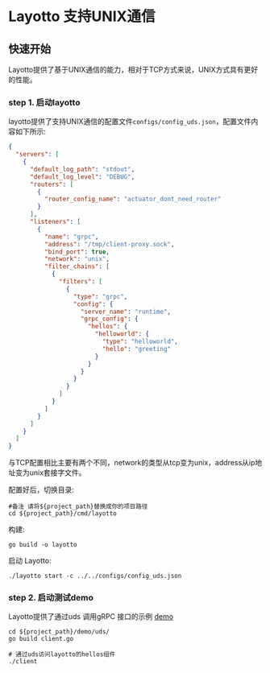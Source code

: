 # Layotto 支持UNIX通信

## 快速开始

Layotto提供了基于UNIX通信的能力，相对于TCP方式来说，UNIX方式具有更好的性能。

### step 1.  启动layotto

layotto提供了支持UNIX通信的配置文件`configs/config_uds.json`，配置文件内容如下所示:

```json
{
  "servers": [
    {
      "default_log_path": "stdout",
      "default_log_level": "DEBUG",
      "routers": [
        {
          "router_config_name": "actuator_dont_need_router"
        }
      ],
      "listeners": [
        {
          "name": "grpc",
          "address": "/tmp/client-proxy.sock",
          "bind_port": true,
          "network": "unix",
          "filter_chains": [
            {
              "filters": [
                {
                  "type": "grpc",
                  "config": {
                    "server_name": "runtime",
                    "grpc_config": {
                      "hellos": {
                        "helloworld": {
                          "type": "helloworld",
                          "hello": "greeting"
                        }
                      }
                    }
                  }
                }
              ]
            }
          ]
        }
      ]
    }
  ]
}
```

与TCP配置相比主要有两个不同，network的类型从tcp变为unix，address从ip地址变为unix套接字文件。

配置好后，切换目录:

```shell
#备注 请将${project_path}替换成你的项目路径
cd ${project_path}/cmd/layotto
```

构建:

```shell @if.not.exist layotto
go build -o layotto
```

启动 Layotto:

```shell @background
./layotto start -c ../../configs/config_uds.json
```

### step 2. 启动测试demo

Layotto提供了通过uds 调用gRPC 接口的示例 [demo](https://github.com/mosn/layotto/blob/main/demo/uds/client.go)

```shell
cd ${project_path}/demo/uds/
go build client.go

# 通过uds访问layotto的hellos组件
./client 
```

